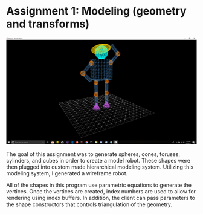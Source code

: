 Assignment 1: Modeling (geometry and transforms)
===============================================

![Primitive Robot](https://github.com/Abar23/CSE5542/blob/master/Projects/Assignment1/Screenshots/Robot.PNG)

The goal of this assignment was to generate spheres, cones, toruses, cylinders, and cubes 
in order to create a model robot. These shapes were then plugged into custom made hierarchical
modeling system. Utilizing this modeling system, I generated a wireframe robot.

All of the shapes in this program use parametric equations to generate the vertices. Once
the vertices are created, index numbers are used to allow for rendering using index buffers. 
In addition, the client can pass parameters to the shape constructors that controls 
triangulation of the geometry.

